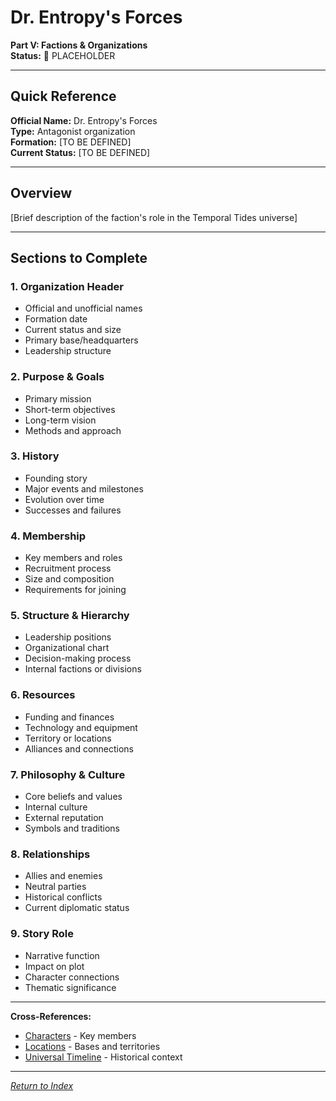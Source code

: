 # Dr. Entropy's Forces

**Part V: Factions & Organizations**  
**Status:** 📝 PLACEHOLDER

---

## Quick Reference

**Official Name:** Dr. Entropy's Forces  
**Type:** Antagonist organization  
**Formation:** [TO BE DEFINED]  
**Current Status:** [TO BE DEFINED]

---

## Overview

[Brief description of the faction's role in the Temporal Tides universe]

---

## Sections to Complete

### 1. Organization Header
- Official and unofficial names
- Formation date
- Current status and size
- Primary base/headquarters
- Leadership structure

### 2. Purpose & Goals
- Primary mission
- Short-term objectives
- Long-term vision
- Methods and approach

### 3. History
- Founding story
- Major events and milestones
- Evolution over time
- Successes and failures

### 4. Membership
- Key members and roles
- Recruitment process
- Size and composition
- Requirements for joining

### 5. Structure & Hierarchy
- Leadership positions
- Organizational chart
- Decision-making process
- Internal factions or divisions

### 6. Resources
- Funding and finances
- Technology and equipment
- Territory or locations
- Alliances and connections

### 7. Philosophy & Culture
- Core beliefs and values
- Internal culture
- External reputation
- Symbols and traditions

### 8. Relationships
- Allies and enemies
- Neutral parties
- Historical conflicts
- Current diplomatic status

### 9. Story Role
- Narrative function
- Impact on plot
- Character connections
- Thematic significance

---

**Cross-References:**
- [Characters](../../03_Characters/) - Key members
- [Locations](../../04_Locations/) - Bases and territories
- [Universal Timeline](../../02_CivilizationalElements/01_UniversalTimeline.md) - Historical context

---

*[Return to Index](../../00_INDEX.md)*
